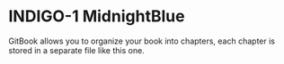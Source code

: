 # INDIGO-1 MidnightBlue

GitBook allows you to organize your book into chapters, each chapter is stored in a separate file like this one.
